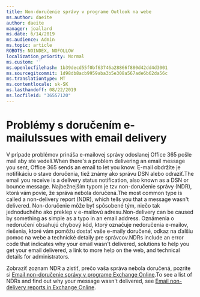 ```yaml
---
title: Non-doručenie správy v programe Outlook na webe
ms.author: daeite
author: daeite
manager: joallard
ms.date: 6/14/2019
ms.audience: Admin
ms.topic: article
ROBOTS: NOINDEX, NOFOLLOW
localization_priority: Normal
ms.custom: ''
ms.openlocfilehash: 1b39decd55f0bf63746a28866f880d42dd4d3001
ms.sourcegitcommit: 1d98db8acb9959aba3b5e308a567ade6b62da56c
ms.translationtype: MT
ms.contentlocale: sk-SK
ms.lasthandoff: 08/22/2019
ms.locfileid: "36557120"
---
```

# <a name="issues-with-email-delivery"></a><span data-ttu-id="50dd8-102">Problémy s doručením e-mailu</span><span class="sxs-lookup"><span data-stu-id="50dd8-102">Issues with email delivery</span></span>

<span data-ttu-id="50dd8-103">V prípade problémov prináša e-mailovej správy odoslanej Office 365 pošle mail aby ste vedeli.</span><span class="sxs-lookup"><span data-stu-id="50dd8-103">When there's a problem delivering an email message you sent, Office 365 sends an email to let you know.</span></span> <span data-ttu-id="50dd8-104">E-mail obdržíte je notifikáciu o stave doručenia, tiež známy ako správu DSN alebo odraziť.</span><span class="sxs-lookup"><span data-stu-id="50dd8-104">The email you receive is a delivery status notification, also known as a DSN or bounce message.</span></span> <span data-ttu-id="50dd8-105">Najbežnejším typom je tzv non-doručenie správy (NDR), ktorá vám povie, že správa nebola doručená.</span><span class="sxs-lookup"><span data-stu-id="50dd8-105">The most common type is called a non-delivery report (NDR), which tells you that a message wasn't delivered.</span></span> <span data-ttu-id="50dd8-106">Non-doručenie môže byť spôsobené tým, niečo tak jednoduchého ako preklep v e-mailovú adresu.</span><span class="sxs-lookup"><span data-stu-id="50dd8-106">Non-delivery can be caused by something as simple as a typo in an email address.</span></span> <span data-ttu-id="50dd8-107">Oznámenia o nedoručení obsahujú chybový kód, ktorý označuje nedoručenia e-mailov, riešenia, ktoré vám pomôžu dostať vaše e-maily doručené, odkaz na ďalšiu pomoc na webe a technické detaily pre správcov.</span><span class="sxs-lookup"><span data-stu-id="50dd8-107">NDRs include an error code that indicates why your email wasn't delivered, solutions to help you get your email delivered, a link to more help on the web, and technical details for administrators.</span></span>

<span data-ttu-id="50dd8-108">Zobraziť zoznam NDR a zistiť, prečo vaša správa nebola doručená, pozrite si [Email non-doručenie správy v programe Exchange Online](https://docs.microsoft.com/exchange/mail-flow-best-practices/non-delivery-reports-in-exchange-online/non-delivery-reports-in-exchange-online).</span><span class="sxs-lookup"><span data-stu-id="50dd8-108">To see a list of NDRs and find out why your message wasn't delivered, see [Email non-delivery reports in Exchange Online](https://docs.microsoft.com/exchange/mail-flow-best-practices/non-delivery-reports-in-exchange-online/non-delivery-reports-in-exchange-online).</span></span>